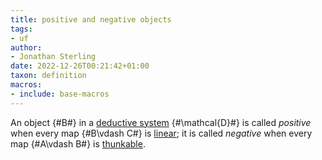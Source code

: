 ```yaml
---
title: positive and negative objects
tags:
- uf
author:
- Jonathan Sterling
date: 2022-12-26T00:21:42+01:00
taxon: definition
macros:
- include: base-macros
---
```


An object {#B#} in a [deductive system](jms-0048) {#\mathcal{D}#} is called *positive* when every map {#B\vdash C#} is [linear](jms-004A); it is called *negative* when every map {#A\vdash B#} is [thunkable](jms-004A).
